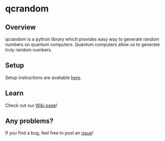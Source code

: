 # qcrandom
## Overview
qcrandom is a python library which provides easy way to generate random numbers on quantum computers. Quantum computers allow us to generate truly random numbers.

## Setup
Setup instructions are avaliable [here](https://github.com/pk8868/qc-random/wiki/Setup).

## Learn
Check out our [Wiki page](https://github.com/pk8868/qc-random/wiki)!

## Any problems?
If you find a bug, feel free to post an [issue](https://github.com/pk8868/qc-random/issues)!